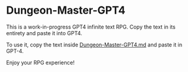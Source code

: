 # Dungeon-Master-GPT4

This is a work-in-progress GPT4 infinite text RPG. Copy the text in its entirety and paste it into GPT4.

To use it, copy the text inside [Dungeon-Master-GPT4.md](https://raw.githubusercontent.com/ZeroOneZero/Dungeon-Master-GPT4/master/Dungeon-Master-GPT4.md) and paste it in GPT-4.

Enjoy your RPG experience!
